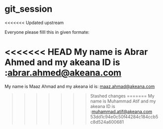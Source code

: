 # git_session
<<<<<<< Updated upstream

Everyone please filll this in given formate:


<<<<<<< HEAD
My name is Abrar Ahmed and my akeana ID is  :abrar.ahmed@akeana.com
=======



My name is Maaz Ahmad and my akeana id is: maaz.ahmad@akeana.com
>>>>>>> Stashed changes
=======
My name is Muhammad Atif and my akeana ID is  :muhammad.atif@akeana.com
>>>>>>> 53dd1c94e0c50f44284c184ccb5c8d524a600681
